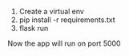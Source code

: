 1. Create a virtual env
2. pip install -r requirements.txt
3. flask run

Now the app will run on port 5000
